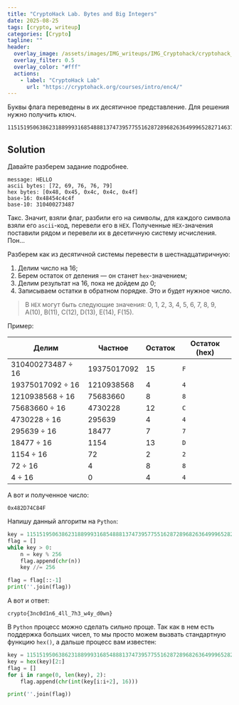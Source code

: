 ```yaml
---
title: "CryptoHack Lab. Bytes and Big Integers"
date: 2025-08-25
tags: [crypto, writeup]  
categories: [Crypto]
tagline: ""
header:
  overlay_image: /assets/images/IMG_writeups/IMG_Cryptohack/cryptohack_logo.webp
  overlay_filter: 0.5 
  overlay_color: "#fff"
  actions:
    - label: "СryptoHack Lab"
      url: "https://cryptohack.org/courses/intro/enc4/"
---
```


Буквы флага переведены в их десятичное представление. Для решения нужно получить ключ.

```
11515195063862318899931685488813747395775516287289682636499965282714637259206269
```

## Solution

Давайте разберем задание подробнее.

```
message: HELLO
ascii bytes: [72, 69, 76, 76, 79]
hex bytes: [0x48, 0x45, 0x4c, 0x4c, 0x4f]
base-16: 0x48454c4c4f
base-10: 310400273487
```

Такс. Значит, взяли флаг, разбили его на символы, для каждого символа взяли его `ascii`-код, перевели его в `HEX`. Полученные `HEX`-значения поставили рядом и перевели их в десетичную систему исчисления. Пон...

Разберем как из десятичной системы перевести в шестнадцатиричную:

1. Делим число на 16;
2. Берем остаток от деления — он станет `hex`-значением;
3. Делим результат на 16, пока не дойдем до 0;
4. Записываем остатки в обратном порядке. Это и будет нужное число.

> В `HEX` могут быть следующие значения: 0, 1, 2, 3, 4, 5, 6, 7, 8, 9, A(10), B(11), C(12), D(13), E(14), F(15).

Пример:

| Делим             | Частное     | Остаток | Остаток (hex) |
| ----------------- | ----------- | ------- | ------------- |
| 310400273487 ÷ 16 | 19375017092 | 15      | `F`           |
| 19375017092 ÷ 16  | 1210938568  | 4       | `4`           |
| 1210938568 ÷ 16   | 75683660    | 8       | `8`           |
| 75683660 ÷ 16     | 4730228     | 12      | `C`           |
| 4730228 ÷ 16      | 295639      | 4       | `4`           |
| 295639 ÷ 16       | 18477       | 7       | `7`           |
| 18477 ÷ 16        | 1154        | 13      | `D`           |
| 1154 ÷ 16         | 72          | 2       | `2`           |
| 72 ÷ 16           | 4           | 8       | `8`           |
| 4 ÷ 16            | 0           | 4       | `4`           |

А вот и полученное число:

```
0x482D74C84F
```

Напишу данный алгоритм на `Python`:

```python
key = 11515195063862318899931685488813747395775516287289682636499965282714637259206269
flag = []
while key > 0:
	n = key % 256
	flag.append(chr(n))
	key //= 256

flag = flag[::-1]
print(''.join(flag))
```

А вот и ответ:

```
crypto{3nc0d1n6_4ll_7h3_w4y_d0wn}
```

В `Python` процесс можно сделать сильно проще. Так как в нем есть поддержка больших чисел, то мы просто можем вызвать стандартную функцию `hex()`, а дальше процесс вам известен:

```python
key = 11515195063862318899931685488813747395775516287289682636499965282714637259206269
key = hex(key)[2:]
flag = []
for i in range(0, len(key), 2):
    flag.append(chr(int(key[i:i+2], 16)))

print(''.join(flag))
```
